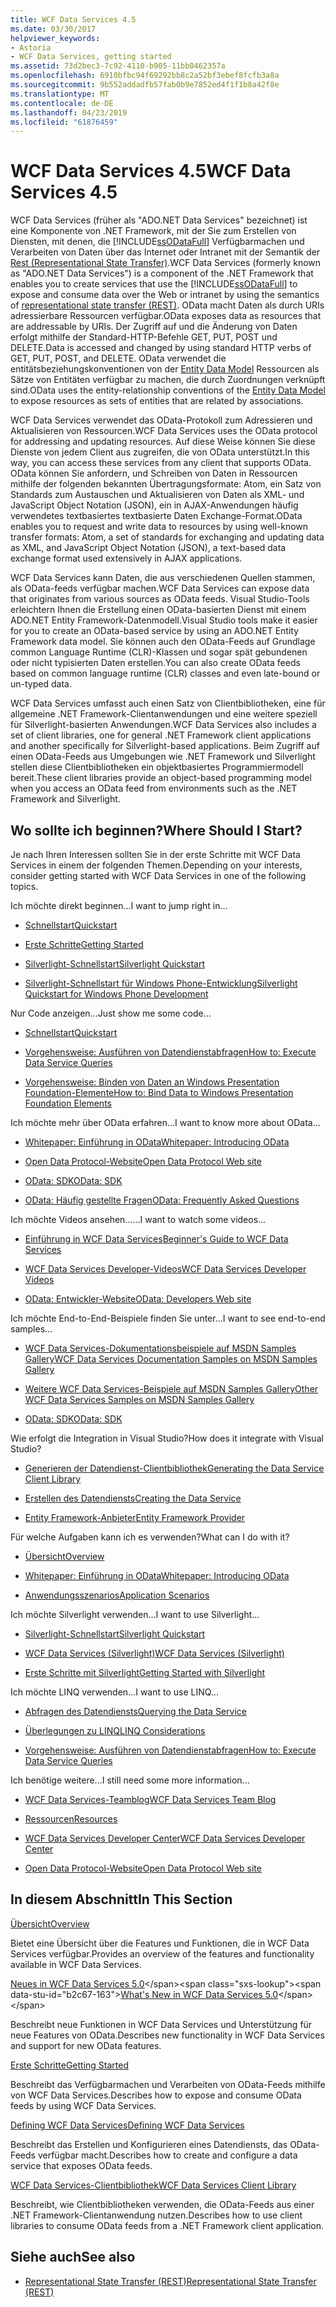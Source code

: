 ```yaml
---
title: WCF Data Services 4.5
ms.date: 03/30/2017
helpviewer_keywords:
- Astoria
- WCF Data Services, getting started
ms.assetid: 73d2bec3-7c92-4110-b905-11bb0462357a
ms.openlocfilehash: 6910bfbc94f69292bb8c2a52bf3ebef8fcfb3a8a
ms.sourcegitcommit: 9b552addadfb57fab0b9e7852ed4f1f1b8a42f8e
ms.translationtype: MT
ms.contentlocale: de-DE
ms.lasthandoff: 04/23/2019
ms.locfileid: "61876459"
---
```

# <a name="wcf-data-services-45"></a><span data-ttu-id="b2c67-102">WCF Data Services 4.5</span><span class="sxs-lookup"><span data-stu-id="b2c67-102">WCF Data Services 4.5</span></span>

<span data-ttu-id="b2c67-103">WCF Data Services (früher als "ADO.NET Data Services" bezeichnet) ist eine Komponente von .NET Framework, mit der Sie zum Erstellen von Diensten, mit denen, die [!INCLUDE[ssODataFull](../../../../includes/ssodatafull-md.md)] Verfügbarmachen und Verarbeiten von Daten über das Internet oder Intranet mit der Semantik der [ Rest (Representational State Transfer)](https://go.microsoft.com/fwlink/?LinkId=113919).</span><span class="sxs-lookup"><span data-stu-id="b2c67-103">WCF Data Services (formerly known as "ADO.NET Data Services") is a component of the .NET Framework that enables you to create services that use the [!INCLUDE[ssODataFull](../../../../includes/ssodatafull-md.md)] to expose and consume data over the Web or intranet by using the semantics of [representational state transfer (REST)](https://go.microsoft.com/fwlink/?LinkId=113919).</span></span> <span data-ttu-id="b2c67-104">OData macht Daten als durch URIs adressierbare Ressourcen verfügbar.</span><span class="sxs-lookup"><span data-stu-id="b2c67-104">OData exposes data as resources that are addressable by URIs.</span></span> <span data-ttu-id="b2c67-105">Der Zugriff auf und die Änderung von Daten erfolgt mithilfe der Standard-HTTP-Befehle GET, PUT, POST und DELETE.</span><span class="sxs-lookup"><span data-stu-id="b2c67-105">Data is accessed and changed by using standard HTTP verbs of GET, PUT, POST, and DELETE.</span></span> <span data-ttu-id="b2c67-106">OData verwendet die entitätsbeziehungskonventionen von der [Entity Data Model](../../../../docs/framework/data/adonet/entity-data-model.md) Ressourcen als Sätze von Entitäten verfügbar zu machen, die durch Zuordnungen verknüpft sind.</span><span class="sxs-lookup"><span data-stu-id="b2c67-106">OData uses the entity-relationship conventions of the [Entity Data Model](../../../../docs/framework/data/adonet/entity-data-model.md) to expose resources as sets of entities that are related by associations.</span></span>

<span data-ttu-id="b2c67-107">WCF Data Services verwendet das OData-Protokoll zum Adressieren und Aktualisieren von Ressourcen.</span><span class="sxs-lookup"><span data-stu-id="b2c67-107">WCF Data Services uses the OData protocol for addressing and updating resources.</span></span> <span data-ttu-id="b2c67-108">Auf diese Weise können Sie diese Dienste von jedem Client aus zugreifen, die von OData unterstützt.</span><span class="sxs-lookup"><span data-stu-id="b2c67-108">In this way, you can access these services from any client that supports OData.</span></span> <span data-ttu-id="b2c67-109">OData können Sie anfordern, und Schreiben von Daten in Ressourcen mithilfe der folgenden bekannten Übertragungsformate: Atom, ein Satz von Standards zum Austauschen und Aktualisieren von Daten als XML- und JavaScript Object Notation (JSON), ein in AJAX-Anwendungen häufig verwendetes textbasiertes textbasierte Daten Exchange-Format.</span><span class="sxs-lookup"><span data-stu-id="b2c67-109">OData enables you to request and write data to resources by using well-known transfer formats: Atom, a set of standards for exchanging and updating data as XML, and JavaScript Object Notation (JSON), a text-based data exchange format used extensively in AJAX applications.</span></span>

<span data-ttu-id="b2c67-110">WCF Data Services kann Daten, die aus verschiedenen Quellen stammen, als OData-feeds verfügbar machen.</span><span class="sxs-lookup"><span data-stu-id="b2c67-110">WCF Data Services can expose data that originates from various sources as OData feeds.</span></span> <span data-ttu-id="b2c67-111">Visual Studio-Tools erleichtern Ihnen die Erstellung einen OData-basierten Dienst mit einem ADO.NET Entity Framework-Datenmodell.</span><span class="sxs-lookup"><span data-stu-id="b2c67-111">Visual Studio tools make it easier for you to create an OData-based service by using an ADO.NET Entity Framework data model.</span></span> <span data-ttu-id="b2c67-112">Sie können auch den OData-Feeds auf Grundlage common Language Runtime (CLR)-Klassen und sogar spät gebundenen oder nicht typisierten Daten erstellen.</span><span class="sxs-lookup"><span data-stu-id="b2c67-112">You can also create OData feeds based on common language runtime (CLR) classes and even late-bound or un-typed data.</span></span>

<span data-ttu-id="b2c67-113">WCF Data Services umfasst auch einen Satz von Clientbibliotheken, eine für allgemeine .NET Framework-Clientanwendungen und eine weitere speziell für Silverlight-basierten Anwendungen.</span><span class="sxs-lookup"><span data-stu-id="b2c67-113">WCF Data Services also includes a set of client libraries, one for general .NET Framework client applications and another specifically for Silverlight-based applications.</span></span> <span data-ttu-id="b2c67-114">Beim Zugriff auf einen OData-Feeds aus Umgebungen wie .NET Framework und Silverlight stellen diese Clientbibliotheken ein objektbasiertes Programmiermodell bereit.</span><span class="sxs-lookup"><span data-stu-id="b2c67-114">These client libraries provide an object-based programming model when you access an OData feed from environments such as the .NET Framework and Silverlight.</span></span>

## <a name="where-should-i-start"></a><span data-ttu-id="b2c67-115">Wo sollte ich beginnen?</span><span class="sxs-lookup"><span data-stu-id="b2c67-115">Where Should I Start?</span></span>

<span data-ttu-id="b2c67-116">Je nach Ihren Interessen sollten Sie in der erste Schritte mit WCF Data Services in einem der folgenden Themen.</span><span class="sxs-lookup"><span data-stu-id="b2c67-116">Depending on your interests, consider getting started with WCF Data Services in one of the following topics.</span></span>

<span data-ttu-id="b2c67-117">Ich möchte direkt beginnen…</span><span class="sxs-lookup"><span data-stu-id="b2c67-117">I want to jump right in...</span></span>

- [<span data-ttu-id="b2c67-118">Schnellstart</span><span class="sxs-lookup"><span data-stu-id="b2c67-118">Quickstart</span></span>](../../../../docs/framework/data/wcf/quickstart-wcf-data-services.md)

- [<span data-ttu-id="b2c67-119">Erste Schritte</span><span class="sxs-lookup"><span data-stu-id="b2c67-119">Getting Started</span></span>](../../../../docs/framework/data/wcf/getting-started-with-wcf-data-services.md)

- [<span data-ttu-id="b2c67-120">Silverlight-Schnellstart</span><span class="sxs-lookup"><span data-stu-id="b2c67-120">Silverlight Quickstart</span></span>](https://go.microsoft.com/fwlink/?LinkID=192782)

- [<span data-ttu-id="b2c67-121">Silverlight-Schnellstart für Windows Phone-Entwicklung</span><span class="sxs-lookup"><span data-stu-id="b2c67-121">Silverlight Quickstart for Windows Phone Development</span></span>](https://go.microsoft.com/fwlink/?LinkID=214535)

<span data-ttu-id="b2c67-122">Nur Code anzeigen...</span><span class="sxs-lookup"><span data-stu-id="b2c67-122">Just show me some code...</span></span>

- [<span data-ttu-id="b2c67-123">Schnellstart</span><span class="sxs-lookup"><span data-stu-id="b2c67-123">Quickstart</span></span>](../../../../docs/framework/data/wcf/quickstart-wcf-data-services.md)

- [<span data-ttu-id="b2c67-124">Vorgehensweise: Ausführen von Datendienstabfragen</span><span class="sxs-lookup"><span data-stu-id="b2c67-124">How to: Execute Data Service Queries</span></span>](../../../../docs/framework/data/wcf/how-to-execute-data-service-queries-wcf-data-services.md)

- [<span data-ttu-id="b2c67-125">Vorgehensweise: Binden von Daten an Windows Presentation Foundation-Elemente</span><span class="sxs-lookup"><span data-stu-id="b2c67-125">How to: Bind Data to Windows Presentation Foundation Elements</span></span>](../../../../docs/framework/data/wcf/bind-data-to-wpf-elements-wcf-data-services.md)

<span data-ttu-id="b2c67-126">Ich möchte mehr über OData erfahren...</span><span class="sxs-lookup"><span data-stu-id="b2c67-126">I want to know more about OData...</span></span>

- [<span data-ttu-id="b2c67-127">Whitepaper: Einführung in OData</span><span class="sxs-lookup"><span data-stu-id="b2c67-127">Whitepaper: Introducing OData</span></span>](https://go.microsoft.com/fwlink/?LinkId=220867)

- [<span data-ttu-id="b2c67-128">Open Data Protocol-Website</span><span class="sxs-lookup"><span data-stu-id="b2c67-128">Open Data Protocol Web site</span></span>](https://go.microsoft.com/fwlink/?LinkID=184554)

- [<span data-ttu-id="b2c67-129">OData: SDK</span><span class="sxs-lookup"><span data-stu-id="b2c67-129">OData: SDK</span></span>](https://go.microsoft.com/fwlink/?LinkID=185248)

- [<span data-ttu-id="b2c67-130">OData: Häufig gestellte Fragen</span><span class="sxs-lookup"><span data-stu-id="b2c67-130">OData: Frequently Asked Questions</span></span>](https://go.microsoft.com/fwlink/?LinkId=185867)

<span data-ttu-id="b2c67-131">Ich möchte Videos ansehen…...</span><span class="sxs-lookup"><span data-stu-id="b2c67-131">I want to watch some videos...</span></span>

- [<span data-ttu-id="b2c67-132">Einführung in WCF Data Services</span><span class="sxs-lookup"><span data-stu-id="b2c67-132">Beginner's Guide to WCF Data Services</span></span>](https://go.microsoft.com/fwlink/?LinkId=220864)

- [<span data-ttu-id="b2c67-133">WCF Data Services Developer-Videos</span><span class="sxs-lookup"><span data-stu-id="b2c67-133">WCF Data Services Developer Videos</span></span>](https://go.microsoft.com/fwlink/?LinkId=220861)

- [<span data-ttu-id="b2c67-134">OData: Entwickler-Website</span><span class="sxs-lookup"><span data-stu-id="b2c67-134">OData: Developers Web site</span></span>](https://go.microsoft.com/fwlink/?LinkId=185866)

<span data-ttu-id="b2c67-135">Ich möchte End-to-End-Beispiele finden Sie unter...</span><span class="sxs-lookup"><span data-stu-id="b2c67-135">I want to see end-to-end samples...</span></span>

- [<span data-ttu-id="b2c67-136">WCF Data Services-Dokumentationsbeispiele auf MSDN Samples Gallery</span><span class="sxs-lookup"><span data-stu-id="b2c67-136">WCF Data Services Documentation Samples on MSDN Samples Gallery</span></span>](https://go.microsoft.com/fwlink/?LinkID=220865)

- [<span data-ttu-id="b2c67-137">Weitere WCF Data Services-Beispiele auf MSDN Samples Gallery</span><span class="sxs-lookup"><span data-stu-id="b2c67-137">Other WCF Data Services Samples on MSDN Samples Gallery</span></span>](https://go.microsoft.com/fwlink/?LinkId=220866)

- [<span data-ttu-id="b2c67-138">OData: SDK</span><span class="sxs-lookup"><span data-stu-id="b2c67-138">OData: SDK</span></span>](https://go.microsoft.com/fwlink/?LinkID=185248)

<span data-ttu-id="b2c67-139">Wie erfolgt die Integration in Visual Studio?</span><span class="sxs-lookup"><span data-stu-id="b2c67-139">How does it integrate with Visual Studio?</span></span>

- [<span data-ttu-id="b2c67-140">Generieren der Datendienst-Clientbibliothek</span><span class="sxs-lookup"><span data-stu-id="b2c67-140">Generating the Data Service Client Library</span></span>](../../../../docs/framework/data/wcf/generating-the-data-service-client-library-wcf-data-services.md)

- [<span data-ttu-id="b2c67-141">Erstellen des Datendiensts</span><span class="sxs-lookup"><span data-stu-id="b2c67-141">Creating the Data Service</span></span>](../../../../docs/framework/data/wcf/creating-the-data-service.md)

- [<span data-ttu-id="b2c67-142">Entity Framework-Anbieter</span><span class="sxs-lookup"><span data-stu-id="b2c67-142">Entity Framework Provider</span></span>](../../../../docs/framework/data/wcf/entity-framework-provider-wcf-data-services.md)

<span data-ttu-id="b2c67-143">Für welche Aufgaben kann ich es verwenden?</span><span class="sxs-lookup"><span data-stu-id="b2c67-143">What can I do with it?</span></span>

- [<span data-ttu-id="b2c67-144">Übersicht</span><span class="sxs-lookup"><span data-stu-id="b2c67-144">Overview</span></span>](../../../../docs/framework/data/wcf/wcf-data-services-overview.md)

- [<span data-ttu-id="b2c67-145">Whitepaper: Einführung in OData</span><span class="sxs-lookup"><span data-stu-id="b2c67-145">Whitepaper: Introducing OData</span></span>](https://go.microsoft.com/fwlink/?LinkId=220867)

- [<span data-ttu-id="b2c67-146">Anwendungsszenarios</span><span class="sxs-lookup"><span data-stu-id="b2c67-146">Application Scenarios</span></span>](../../../../docs/framework/data/wcf/application-scenarios-wcf-data-services.md)

<span data-ttu-id="b2c67-147">Ich möchte Silverlight verwenden…</span><span class="sxs-lookup"><span data-stu-id="b2c67-147">I want to use Silverlight...</span></span>

- [<span data-ttu-id="b2c67-148">Silverlight-Schnellstart</span><span class="sxs-lookup"><span data-stu-id="b2c67-148">Silverlight Quickstart</span></span>](https://go.microsoft.com/fwlink/?LinkID=192782)

- [<span data-ttu-id="b2c67-149">WCF Data Services (Silverlight)</span><span class="sxs-lookup"><span data-stu-id="b2c67-149">WCF Data Services (Silverlight)</span></span>](https://go.microsoft.com/fwlink/?LinkID=143149)

- [<span data-ttu-id="b2c67-150">Erste Schritte mit Silverlight</span><span class="sxs-lookup"><span data-stu-id="b2c67-150">Getting Started with Silverlight</span></span>](https://go.microsoft.com/fwlink/?LinkId=148366)

<span data-ttu-id="b2c67-151">Ich möchte LINQ verwenden…</span><span class="sxs-lookup"><span data-stu-id="b2c67-151">I want to use LINQ...</span></span>

- [<span data-ttu-id="b2c67-152">Abfragen des Datendiensts</span><span class="sxs-lookup"><span data-stu-id="b2c67-152">Querying the Data Service</span></span>](../../../../docs/framework/data/wcf/querying-the-data-service-wcf-data-services.md)

- [<span data-ttu-id="b2c67-153">Überlegungen zu LINQ</span><span class="sxs-lookup"><span data-stu-id="b2c67-153">LINQ Considerations</span></span>](../../../../docs/framework/data/wcf/linq-considerations-wcf-data-services.md)

- [<span data-ttu-id="b2c67-154">Vorgehensweise: Ausführen von Datendienstabfragen</span><span class="sxs-lookup"><span data-stu-id="b2c67-154">How to: Execute Data Service Queries</span></span>](../../../../docs/framework/data/wcf/how-to-execute-data-service-queries-wcf-data-services.md)

<span data-ttu-id="b2c67-155">Ich benötige weitere...</span><span class="sxs-lookup"><span data-stu-id="b2c67-155">I still need some more information...</span></span>

- [<span data-ttu-id="b2c67-156">WCF Data Services-Teamblog</span><span class="sxs-lookup"><span data-stu-id="b2c67-156">WCF Data Services Team Blog</span></span>](https://go.microsoft.com/fwlink/?LinkID=150511)

- [<span data-ttu-id="b2c67-157">Ressourcen</span><span class="sxs-lookup"><span data-stu-id="b2c67-157">Resources</span></span>](../../../../docs/framework/data/wcf/wcf-data-services-resources.md)

- [<span data-ttu-id="b2c67-158">WCF Data Services Developer Center</span><span class="sxs-lookup"><span data-stu-id="b2c67-158">WCF Data Services Developer Center</span></span>](https://go.microsoft.com/fwlink/?LinkId=220868)

- [<span data-ttu-id="b2c67-159">Open Data Protocol-Website</span><span class="sxs-lookup"><span data-stu-id="b2c67-159">Open Data Protocol Web site</span></span>](https://go.microsoft.com/fwlink/?LinkID=184554)

## <a name="in-this-section"></a><span data-ttu-id="b2c67-160">In diesem Abschnitt</span><span class="sxs-lookup"><span data-stu-id="b2c67-160">In This Section</span></span>

[<span data-ttu-id="b2c67-161">Übersicht</span><span class="sxs-lookup"><span data-stu-id="b2c67-161">Overview</span></span>](../../../../docs/framework/data/wcf/wcf-data-services-overview.md)

<span data-ttu-id="b2c67-162">Bietet eine Übersicht über die Features und Funktionen, die in WCF Data Services verfügbar.</span><span class="sxs-lookup"><span data-stu-id="b2c67-162">Provides an overview of the features and functionality available in WCF Data Services.</span></span>

<span data-ttu-id="b2c67-163">[Neues in WCF Data Services 5.0](https://docs.microsoft.com/previous-versions/dotnet/wcf-data-services/ee373845(v=vs.103))</span><span class="sxs-lookup"><span data-stu-id="b2c67-163">[What's New in WCF Data Services 5.0](https://docs.microsoft.com/previous-versions/dotnet/wcf-data-services/ee373845(v=vs.103))</span></span>

<span data-ttu-id="b2c67-164">Beschreibt neue Funktionen in WCF Data Services und Unterstützung für neue Features von OData.</span><span class="sxs-lookup"><span data-stu-id="b2c67-164">Describes new functionality in WCF Data Services and support for new OData features.</span></span>

[<span data-ttu-id="b2c67-165">Erste Schritte</span><span class="sxs-lookup"><span data-stu-id="b2c67-165">Getting Started</span></span>](../../../../docs/framework/data/wcf/getting-started-with-wcf-data-services.md)

<span data-ttu-id="b2c67-166">Beschreibt das Verfügbarmachen und Verarbeiten von OData-Feeds mithilfe von WCF Data Services.</span><span class="sxs-lookup"><span data-stu-id="b2c67-166">Describes how to expose and consume OData feeds by using WCF Data Services.</span></span>

[<span data-ttu-id="b2c67-167">Defining WCF Data Services</span><span class="sxs-lookup"><span data-stu-id="b2c67-167">Defining WCF Data Services</span></span>](../../../../docs/framework/data/wcf/defining-wcf-data-services.md)

<span data-ttu-id="b2c67-168">Beschreibt das Erstellen und Konfigurieren eines Datendiensts, das OData-Feeds verfügbar macht.</span><span class="sxs-lookup"><span data-stu-id="b2c67-168">Describes how to create and configure a data service that exposes OData feeds.</span></span>

[<span data-ttu-id="b2c67-169">WCF Data Services-Clientbibliothek</span><span class="sxs-lookup"><span data-stu-id="b2c67-169">WCF Data Services Client Library</span></span>](../../../../docs/framework/data/wcf/wcf-data-services-client-library.md)

<span data-ttu-id="b2c67-170">Beschreibt, wie Clientbibliotheken verwenden, die OData-Feeds aus einer .NET Framework-Clientanwendung nutzen.</span><span class="sxs-lookup"><span data-stu-id="b2c67-170">Describes how to use client libraries to consume OData feeds from a .NET Framework client application.</span></span>

## <a name="see-also"></a><span data-ttu-id="b2c67-171">Siehe auch</span><span class="sxs-lookup"><span data-stu-id="b2c67-171">See also</span></span>

- [<span data-ttu-id="b2c67-172">Representational State Transfer (REST)</span><span class="sxs-lookup"><span data-stu-id="b2c67-172">Representational State Transfer (REST)</span></span>](https://go.microsoft.com/fwlink/?LinkId=113919)
